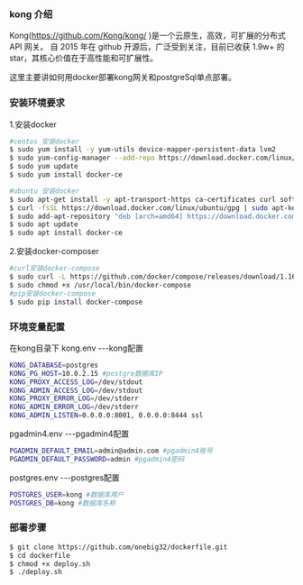 ### kong 介绍
Kong(https://github.com/Kong/kong/ )是一个云原生，高效，可扩展的分布式 API 网关。 自 2015 年在 github 开源后，广泛受到关注，目前已收获 1.9w+ 的 star，其核心价值在于高性能和可扩展性。

这里主要讲如何用docker部署kong网关和postgreSql单点部署。

### 安装环境要求

1.安装docker
```sh
#centos 安装docker
$ sudo yum install -y yum-utils device-mapper-persistent-data lvm2
$ sudo yum-config-manager --add-repo https://download.docker.com/linux/centos/docker-ce.repo
$ sudo yum update
$ sudo yum install docker-ce

#ubuntu 安装docker
$ sudo apt-get install -y apt-transport-https ca-certificates curl software-properties-common
$ curl -fsSL https://download.docker.com/linux/ubuntu/gpg | sudo apt-key add -
$ sudo add-apt-repository "deb [arch=amd64] https://download.docker.com/linux/ubuntu $(lsb_release -cs) stable"
$ sudo apt update
$ sudo apt install docker-ce
```


2.安装docker-composer
```sh
#curl安装docker-compose
$ sudo curl -L https://github.com/docker/compose/releases/download/1.16.1/docker-compose-`uname -s`-`uname -m` -o /usr/local/bin/docker-compose
$ sudo chmod +x /usr/local/bin/docker-compose
#pip安装docker-compose
$ sudo pip install docker-compose
```

### 环境变量配置
在kong目录下
kong.env ---kong配置
```sh
KONG_DATABASE=postgres
KONG_PG_HOST=10.0.2.15 #postgre数据库IP
KONG_PROXY_ACCESS_LOG=/dev/stdout
KONG_ADMIN_ACCESS_LOG=/dev/stdout
KONG_PROXY_ERROR_LOG=/dev/stderr
KONG_ADMIN_ERROR_LOG=/dev/stderr
KONG_ADMIN_LISTEN=0.0.0.0:8001, 0.0.0.0:8444 ssl
```

pgadmin4.env ---pgadmin4配置
```sh
PGADMIN_DEFAULT_EMAIL=admin@admin.com #pgadmin4账号
PGADMIN_DEFAULT_PASSWORD=admin #pgadmin4密码

```

postgres.env ---postgres配置
```sh
POSTGRES_USER=kong #数据库用户
POSTGRES_DB=kong #数据库名称
```

### 部署步骤
```sh
$ git clone https://github.com/onebig32/dockerfile.git
$ cd dockerfile
$ chmod +x deploy.sh
$ ./deploy.sh
```

